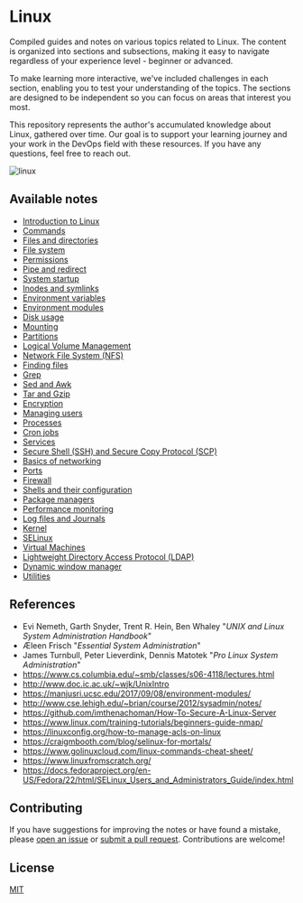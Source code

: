 # Linux
Compiled guides and notes on various topics related to Linux. The content is organized into sections and subsections, making it easy to navigate regardless of your experience level - beginner or advanced.

To make learning more interactive, we've included challenges in each section, enabling you to test your understanding of the topics. The sections are designed to be independent so you can focus on areas that interest you most.

This repository represents the author's accumulated knowledge about Linux, gathered over time. Our goal is to support your learning journey and your work in the DevOps field with these resources. If you have any questions, feel free to reach out.

![linux](https://user-images.githubusercontent.com/37275728/222826212-fc2dea16-5926-4b22-9596-ec3cc5d6690d.png)

## Available notes

- [Introduction to Linux](https://github.com/djeada/Linux/blob/main/notes/introduction.md)
- [Commands](https://github.com/djeada/Linux/blob/main/notes/commands.md)
- [Files and directories](https://github.com/djeada/Linux/blob/main/notes/files_and_dirs.md)
- [File system](https://github.com/djeada/Linux/blob/main/notes/file_system.md)
- [Permissions](https://github.com/djeada/Linux/blob/main/notes/permissions.md)
- [Pipe and redirect](https://github.com/djeada/Linux/blob/main/notes/pipe_and_redirect.md)
- [System startup](https://github.com/djeada/Linux/blob/main/notes/system_startup.md)
- [Inodes and symlinks](https://github.com/djeada/Linux/blob/main/notes/inodes_and_symlinks.md)
- [Environment variables](https://github.com/djeada/Linux/blob/main/notes/enviroment_variable.md)
- [Environment modules](https://github.com/djeada/Linux/blob/main/notes/enviroment_modules.md)
- [Disk usage](https://github.com/djeada/Linux/blob/main/notes/disk_usage.md)
- [Mounting](https://github.com/djeada/Linux/blob/main/notes/mounting.md)
- [Partitions](https://github.com/djeada/Linux/blob/main/notes/partitions.md)
- [Logical Volume Management](https://github.com/djeada/Linux/blob/main/notes/logical_volume_management.md)
- [Network File System (NFS)](https://github.com/djeada/Linux/blob/main/notes/nfs.md)
- [Finding files](https://github.com/djeada/Linux/blob/main/notes/finding_files.md)
- [Grep](https://github.com/djeada/Linux/blob/main/notes/grep.md)
- [Sed and Awk](https://github.com/djeada/Linux/blob/main/notes/sed_and_awk.md)
- [Tar and Gzip](https://github.com/djeada/Linux/blob/main/notes/tar_and_gzip.md)
- [Encryption](https://github.com/djeada/Linux/blob/main/notes/encryption.md)
- [Managing users](https://github.com/djeada/Linux/blob/main/notes/managing_users.md)
- [Processes](https://github.com/djeada/Linux/blob/main/notes/processes.md)
- [Cron jobs](https://github.com/djeada/Linux/blob/main/notes/cron_jobs.md)
- [Services](https://github.com/djeada/Linux/blob/main/notes/services.md)
- [Secure Shell (SSH) and Secure Copy Protocol (SCP)](https://github.com/djeada/Linux/blob/main/notes/ssh_and_scp.md)
- [Basics of networking](https://github.com/djeada/Linux/blob/main/notes/networking.md)
- [Ports](https://github.com/djeada/Linux/blob/main/notes/ports.md)
- [Firewall](https://github.com/djeada/Linux/blob/main/notes/firewall.md)
- [Shells and their configuration](https://github.com/djeada/Linux/blob/main/notes/shells_and_bash_configuration.md)
- [Package managers](https://github.com/djeada/Linux/blob/main/notes/package_managers.md)
- [Performance monitoring](https://github.com/djeada/Linux/blob/main/notes/performance_monitoring.md)
- [Log files and Journals](https://github.com/djeada/Linux/blob/main/notes/log_files_and_journals.md)
- [Kernel](https://github.com/djeada/Linux/blob/main/notes/kernel.md)
- [SELinux](https://github.com/djeada/Linux/blob/main/notes/selinux.md)
- [Virtual Machines](https://github.com/djeada/Linux/blob/main/notes/virtual_machines.md)
- [Lightweight Directory Access Protocol (LDAP)](https://github.com/djeada/Linux/blob/main/notes/ldap.md)
- [Dynamic window manager](https://github.com/djeada/Linux/blob/main/notes/dwm.md)
- [Utilities](https://github.com/djeada/Linux-Notes/blob/main/notes/utilities.md)

## References

* Evi Nemeth, Garth Snyder, Trent R. Hein, Ben Whaley "<i>UNIX and Linux System Administration Handbook</i>"
* Æleen Frisch "<i>Essential System Administration</i>"
* James Turnbull, Peter Lieverdink, Dennis Matotek "<i>Pro Linux System Administration</i>"
* https://www.cs.columbia.edu/~smb/classes/s06-4118/lectures.html
* http://www.doc.ic.ac.uk/~wjk/UnixIntro
* https://manjusri.ucsc.edu/2017/09/08/environment-modules/
* http://www.cse.lehigh.edu/~brian/course/2012/sysadmin/notes/
* https://github.com/imthenachoman/How-To-Secure-A-Linux-Server
* https://www.linux.com/training-tutorials/beginners-guide-nmap/
* https://linuxconfig.org/how-to-manage-acls-on-linux
* https://craigmbooth.com/blog/selinux-for-mortals/
* https://www.golinuxcloud.com/linux-commands-cheat-sheet/
* https://www.linuxfromscratch.org/
* https://docs.fedoraproject.org/en-US/Fedora/22/html/SELinux_Users_and_Administrators_Guide/index.html

## Contributing
If you have suggestions for improving the notes or have found a mistake, please [open an issue](https://github.com/djeada/Linux-Notes/issues) or [submit a pull request](https://github.com/djeada/Linux-Notes/pulls). Contributions are welcome!

## License
[MIT](https://choosealicense.com/licenses/mit/)
